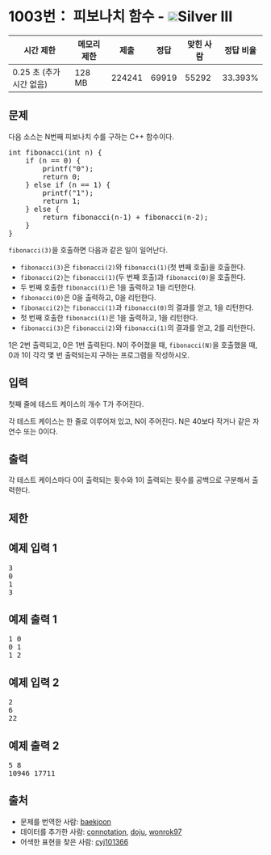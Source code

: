 # 1003번： 피보나치 함수 - <img src="https://static.solved.ac/tier_small/8.svg" style="height:20px" />Silver III


| 시간 제한 | 메모리 제한 | 제출 | 정답 | 맞힌 사람 | 정답 비율 |
| --- | --- | --- | --- | --- | --- |
| 0.25 초 (추가 시간 없음) | 128 MB | 224241 | 69919 | 55292 | 33.393% |


## 문제


다음 소스는 N번째 피보나치 수를 구하는 C++ 함수이다.

<pre>int fibonacci(int n) {
    if (n == 0) {
        printf("0");
        return 0;
    } else if (n == 1) {
        printf("1");
        return 1;
    } else {
        return fibonacci(n‐1) + fibonacci(n‐2);
    }
}
</pre>
<code>fibonacci(3)</code>을 호출하면 다음과 같은 일이 일어난다.
- <code>fibonacci(3)</code>은 <code>fibonacci(2)</code>와 <code>fibonacci(1)</code>(첫 번째 호출)을 호출한다.
- <code>fibonacci(2)</code>는 <code>fibonacci(1)</code>(두 번째 호출)과 <code>fibonacci(0)</code>을 호출한다.
- 두 번째 호출한 <code>fibonacci(1)</code>은 1을 출력하고 1을 리턴한다.
- <code>fibonacci(0)</code>은 0을 출력하고, 0을 리턴한다.
- <code>fibonacci(2)</code>는 <code>fibonacci(1)</code>과 <code>fibonacci(0)</code>의 결과를 얻고, 1을 리턴한다.
- 첫 번째 호출한 <code>fibonacci(1)</code>은 1을 출력하고, 1을 리턴한다.
- <code>fibonacci(3)</code>은 <code>fibonacci(2)</code>와 <code>fibonacci(1)</code>의 결과를 얻고, 2를 리턴한다.

1은 2번 출력되고, 0은 1번 출력된다. N이 주어졌을 때, <code>fibonacci(N)</code>을 호출했을 때, 0과 1이 각각 몇 번 출력되는지 구하는 프로그램을 작성하시오.



## 입력


첫째 줄에 테스트 케이스의 개수 T가 주어진다.

각 테스트 케이스는 한 줄로 이루어져 있고, N이 주어진다. N은 40보다 작거나 같은 자연수 또는 0이다.




## 출력


각 테스트 케이스마다 0이 출력되는 횟수와 1이 출력되는 횟수를 공백으로 구분해서 출력한다.




## 제한




## 예제 입력 1


<pre>3
0
1
3
</pre>


## 예제 출력 1


<pre>1 0
0 1
1 2
</pre>




## 예제 입력 2


<pre>2
6
22
</pre>


## 예제 출력 2


<pre>5 8
10946 17711
</pre>






## 출처


- 문제를 번역한 사람: [baekjoon](/user/baekjoon)
- 데이터를 추가한 사람: [connotation](/user/connotation), [doju](/user/doju), [wonrok97](/user/wonrok97)
- 어색한 표현을 찾은 사람: [cyj101366](/user/cyj101366)




